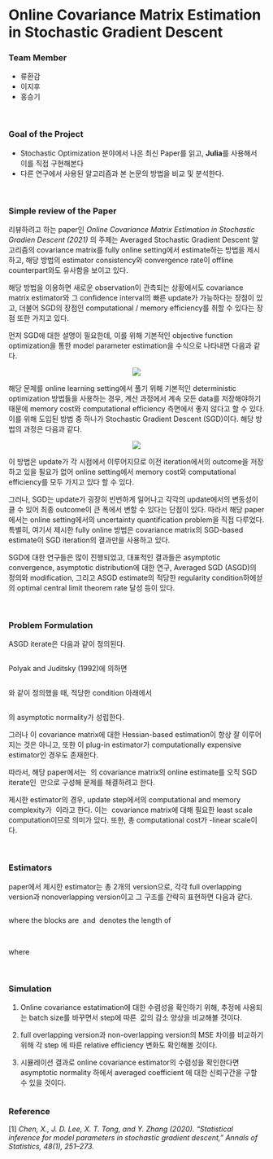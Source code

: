 
# Online Covariance Matrix Estimation in Stochastic Gradient Descent

### Team Member
* 류환감
* 이지후
* 홍승기

<br>

### Goal of the Project
* Stochastic Optimization 분야에서 나온 최신 Paper를 읽고, **Julia**를 사용해서 이를 직접 구현해본다
* 다른 연구에서 사용된 알고리즘과 본 논문의 방법을 비교 및 분석한다.

<br>


### Simple review of the Paper

리뷰하려고 하는 paper인 *Online Covariance Matrix Estimation in Stochastic Gradien Descent (2021)* 의 주제는 Averaged Stochastic Gradient Descent 알고리즘의 covariance matrix를 fully online setting에서 estimate하는 방법을 제시하고, 해당 방법의 estimator consistency와 convergence rate이 offline counterpart와도 유사함을 보이고 있다. 

해당 방법을 이용하면 새로운 observation이 관측되는 상황에서도 covariance matrix estimator와 그 confidence interval의 빠른 update가 가능하다는 장점이 있고, 더불어 SGD의 장점인 computational / memory efficiency를 취할 수 있다는 장점 또한 가지고 있다.

먼저 SGD에 대한 설명이 필요한데, 이를 위해 기본적인 objective function optimization을 통한 model parameter estimation을 수식으로 나타내면 다음과 같다.

<p align="center">
<img src="https://latex.codecogs.com/svg.latex?x^*=\underset{x\in\mathbb{R}^d}{argmin}F(x)"/>  


해당 문제를 online learning setting에서 풀기 위해 기본적인 deterministic optimization 방법들을 사용하는 경우, 계산 과정에서 계속 모든 data를 저장해야하기 때문에 memory cost와 computational efficiency 측면에서 좋지 않다고 할 수 있다. 이를 위해 도입된 방법 중 하나가 Stochastic Gradient Descent (SGD)이다. 해당 방법의 과정은 다음과 같다.


<p align="center">
<img src="https://latex.codecogs.com/svg.latex?x_i=x_{i-1}-\eta_i\Delta f(x_{i-1},\xi_i),\ i\ge 1"/>  



이 방법은 update가 각 시점에서 이루어지므로 이전 iteration에서의 outcome을 저장하고 있을 필요가 없어 online setting에서 memory cost와 computational efficiency를 모두 가지고 있다 할 수 있다.

그러나, SGD는 update가 굉장히 빈번하게 일어나고 각각의 update에서의 변동성이 클 수 있어 최종 outcome이 큰 폭에서 변할 수 있다는 단점이 있다. 따라서 해당 paper에서는 online setting에서의 uncertainty quantification problem을 직접 다루었다. 특별히, 여기서 제시한 fully online 방법은 covariance matrix의 SGD-based estimate이 SGD iteration의 결과만을 사용하고 있다.

SGD에 대한 연구들은 많이 진행되었고, 대표적인 결과들은 asymptotic convergence, asymptotic distribution에 대한 연구, Averaged SGD (ASGD)의 정의와 modification, 그리고 ASGD estimate의 적당한 regularity condition하에섣의 optimal central limit theorem rate 달성 등이 있다.

<br>

### Problem Formulation

ASGD iterate은 다음과 같이 정의된다.

<p align="center">
<img src="https://latex.codecogs.com/svg.latex?\;\bar{x}_n=n^{-1}\sum_{i=1}^n x_i" title="" />  



Polyak and Juditsky (1992)에 의하면

<p align="center">
<img src="https://latex.codecogs.com/svg.latex?\;A=\nabla^2 F(x^*),\ S=\mathbb{E}([\nabla f(x^*,\xi)][\nabla f(x^*,\xi)]^T),\ \Sigma=A^{-1}SA^{-1}" title="" />  



와 같이 정의했을 때, 적당한 condition 아래에서
<p align="center">
<img src="https://latex.codecogs.com/svg.latex?\; \sqrt{n}(\bar{x}_n-x^*)\Rightarrow N(0,\Sigma)
" title="" />  


의 asymptotic normality가 성립한다.

그러나 이 covariance matrix에 대한 Hessian-based estimation이 항상 잘 이루어지는 것은 아니고, 또한 이 plug-in estimator가 computationally expensive estimator인 경우도 존재한다.

따라서, 해당 paper에서는 <img src="https://latex.codecogs.com/svg.latex?\;\sqrt{n}\bar{x}_n" title="" /> 의 covariance matrix의 online estimate를 오직 SGD iterate인 <img src="https://latex.codecogs.com/svg.latex?\;\left \{x_1,x_2,\dots,x_n \right \}" title="" /> 만으로 구성해 문제를 해결하려고 한다.

제시한 estimator의 경우, update step에서의 computational and memory complexity가 <img src="https://latex.codecogs.com/svg.latex?\;O(d^2)" title="" /> 이라고 한다. 이는 <img src="https://latex.codecogs.com/svg.latex?\;d\times d" title="" /> covariance matrix에 대해 필요한 least scale computation이므로 의미가 있다. 또한, 총 computational cost가 <img src="https://latex.codecogs.com/svg.latex?\;n" title="" />-linear scale이다.

<br>

### Estimators

paper에서 제시한 estimator는 총 2개의 version으로, 각각 full overlapping version과 nonoverlapping version이고 그 구조를 간략히 표현하면 다음과 같다.

<p align="center">
<img src="https://latex.codecogs.com/svg.latex?\;\bar{\Sigma}_n=\frac{\sum_{i=1}^n(\sum_{k=t_i}^ix_k-l_i\bar{x}_n)(\sum_{k=t_i}^ix_k-l_i\bar{x}_n)^T}{\sum_{i=1}^nl_i}" title="" />  



where the blocks are <img src="https://latex.codecogs.com/svg.latex?\;\left\{B_i\right\}_{i\in\mathbb{N}}" title="" />  and <img src="https://latex.codecogs.com/svg.latex?\;l_i" title="" />  denotes the length of <img src="https://latex.codecogs.com/svg.latex?\;B_i" title="" /> 

<p align="center">
<img src="https://latex.codecogs.com/svg.latex?\;\bar{\Sigma}_{n,NOL}=\frac{1}{n}\sum_{i\in S_n}\big(\sum_{k=t_i}^ix_k-l_i\bar{x}_n\big)\big(\sum_{k=t_i}^ix_k-l_i\bar{x}_n\big)^T" title="" />  



<img src="https://latex.codecogs.com/svg.latex?\;" title="" />  

where <img src="https://latex.codecogs.com/svg.latex?\;S_n=\left\{n\right\}\cup\left\{a_i-1:i>1,a_i\le n\right\}" title="" />  


<br>

### Simulation
1. Online covariance estatimation에 대한 수렴성을 확인하기 위해, 추정에 사용되는 batch size를 바꾸면서 step에 따른 <img src="https://latex.codecogs.com/svg.latex?\;|| \hat \Sigma_n - \Sigma ||_2" title="" />  값의 감소 양상을 비교해볼 것이다. 

2. full overlapping version과 non-overlapping version의 MSE 차이를 비교하기 위해 각 step 에 따른 relative efficiency 변화도 확인해볼 것이다. 

3. 시뮬레이션 결과로 online covariance estimator의 수렴성을 확인한다면 asymptotic normality 하에서 averaged coefficient <img src="https://latex.codecogs.com/svg.latex?\;\mu = 1^T x^*" title="" />에 대한 신뢰구간을 구할 수 있을 것이다.


<p align="center">
<img src="https://latex.codecogs.com/svg.latex?\;[1^T \bar x_n - z_{1-q/2}\sqrt{1^T \hat \Sigma_n 1 /n} , 1^T \bar x_n + z_{1-q/2}\sqrt{1^T \hat \Sigma_n 1 /n} ]" title="" />  



<br>

### Reference
[1] *Chen, X., J. D. Lee, X. T. Tong, and Y. Zhang (2020). “Statistical inference for model parameters in stochastic gradient descent,” Annals of Statistics, 48(1), 251–273.*

